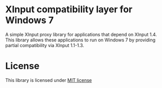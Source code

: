 # XInput compatibility layer for Windows 7
A simple XInput proxy library for applications that depend on XInput 1.4.
This library allows these applications to run on Windows 7 by providing partial compatibility via XInput 1.1-1.3.

# License
This library is licensed under [MIT license](https://github.com/Gratt-5r2/XInput-1_4-Compatibility-Layer-Win7/blob/master/LICENSE.txt)
